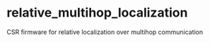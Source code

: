 # relative_multihop_localization
CSR firmware for relative localization over multihop communication
